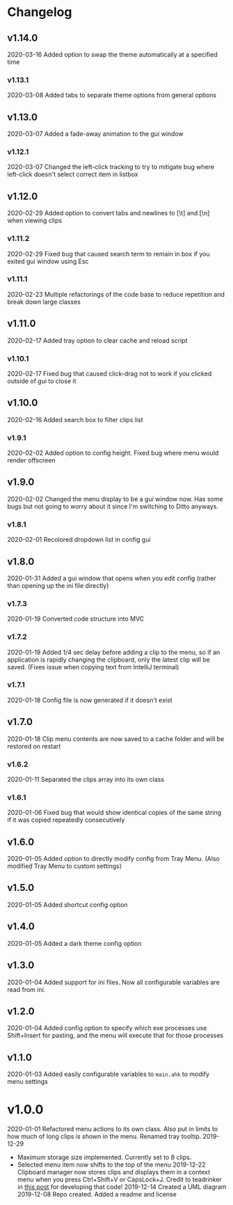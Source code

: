 # Changelog

## v1.14.0
2020-03-16 Added option to swap the theme automatically at a specified time
### v1.13.1
2020-03-08 Added tabs to separate theme options from general options
## v1.13.0
2020-03-07 Added a fade-away animation to the gui window
### v1.12.1
2020-03-07 Changed the left-click tracking to try to mitigate bug where left-click doesn't select correct item in listbox
## v1.12.0
2020-02-29 Added option to convert tabs and newlines to [\t] and [\n] when viewing clips
### v1.11.2
2020-02-29 Fixed bug that caused search term to remain in box if you exited gui window using Esc
### v1.11.1
2020-02-23 Multiple refactorings of the code base to reduce repetition and break down large classes
## v1.11.0
2020-02-17 Added tray option to clear cache and reload script
### v1.10.1
2020-02-17 Fixed bug that caused click-drag not to work if you clicked outside of gui to close it
## v1.10.0
2020-02-16 Added search box to filter clips list
### v1.9.1
2020-02-02 Added option to config height. Fixed bug where menu would render offscreen
## v1.9.0
2020-02-02 Changed the menu display to be a gui window now. Has some bugs but not going to worry about it since I'm switching to Ditto anyways.
### v1.8.1
2020-02-01 Recolored dropdown list in config gui
## v1.8.0
2020-01-31 Added a gui window that opens when you edit config (rather than opening up the ini file directly)
### v1.7.3
2020-01-19 Converted code structure into MVC
### v1.7.2
2020-01-19 Added 1/4 sec delay before adding a clip to the menu, so if an application is rapidly changing the clipboard, only the latest clip will be saved. (Fixes issue when copying text from IntelliJ terminal)
### v1.7.1
2020-01-18 Config file is now generated if it doesn't exist
## v1.7.0
2020-01-18 Clip menu contents are now saved to a cache folder and will be restored on restart
### v1.6.2
2020-01-11 Separated the clips array into its own class
### v1.6.1
2020-01-06 Fixed bug that would show identical copies of the same string if it was copied repeatedly consecutively
## v1.6.0
2020-01-05 Added option to directly modify config from Tray Menu. (Also modified Tray Menu to custom settings)
## v1.5.0
2020-01-05 Added shortcut config option
## v1.4.0
2020-01-05 Added a dark theme config option
## v1.3.0
2020-01-04 Added support for ini files. Now all configurable variables are read from ini.
## v1.2.0
2020-01-04 Added config option to specify which exe processes use Shift+Insert for pasting, and the menu will execute that for those processes
## v1.1.0
2020-01-03 Added easily configurable variables to `main.ahk` to modify menu settings
# v1.0.0
2020-01-01 Refactored menu actions to its own class. Also put in limits to how much of long clips is shown in the menu. Renamed tray tooltip.
2019-12-29 
- Maximum storage size implemented. Currently set to 8 clips.
- Selected menu item now shifts to the top of the menu
2019-12-22 Clipboard manager now stores clips and displays them in a context menu when you press Ctrl+Shift+V or CapsLock+J. Credit to teadrinker in [this post](https://www.autohotkey.com/boards/viewtopic.php?p=306818&sid=fcabbee4a2f810fb8fe9544a7f8fa688#p306818) for developing that code!
2019-12-14 Created a UML diagram
2019-12-08 Repo created. Added a readme and license
